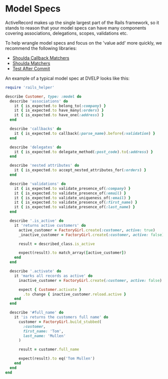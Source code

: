 # Model Specs

ActiveRecord makes up the single largest part of the Rails framework, so it
stands to reason that your model specs can have many components covering
associations, delegations, scopes, validations etc.

To help wrangle model specs and focus on the 'value add' more quickly, we
recommend the following libraries:

  * [Shoulda Callback Matchers](https://github.com/jdliss/shoulda-callback-matchers)
  * [Shoulda Matchers](https://github.com/thoughtbot/shoulda-matchers)
  * [Test After Commit](https://github.com/grosser/test_after_commit)

An example of a typical model spec at DVELP looks like this:

```ruby
require 'rails_helper'

describe Customer, type: :model do
  describe 'associations' do
    it { is_expected.to belong_to(:company) }
    it { is_expected.to have_many(:orders) }
    it { is_expected.to have_one(:address) }
  end

  describe 'callbacks' do
    it { is_expected.to callback(:parse_name).before(:validation) }
  end

  describe 'delegates' do
    it { is_expected.to delegate_method(:post_code).to(:address) }
  end

  describe 'nested attributes' do
    it { is_expected.to accept_nested_attributes_for(:orders) }
  end

  describe 'validations' do
    it { is_expected.to validate_presence_of(:company) }
    it { is_expected.to validate_presence_of(:email) }
    it { is_expected.to validate_uniqueness_of(:email) }
    it { is_expected.to validate_presence_of(:first_name) }
    it { is_expected.to validate_presence_of(:last_name) }
  end

  describe '.is_active' do
    it 'returns active customers' do
      active_customer = FactoryGirl.create(:customer, active: true)
      _inactive_customer = FactoryGirl.create(:customer, active: false)

      result = described_class.is_active

      expect(result).to match_array([active_customer])
    end
  end

  describe '.activate' do
    it 'marks all records as active' do
      inactive_customer = FactoryGirl.create(:customer, active: false)

      expect { Customer.activate }
        .to change { inactive_customer.reload.active }
    end
  end

  describe '#full_name' do
    it 'is returns the customers full name' do
      customer = FactoryGirl.build_stubbed(
        :customer,
        first_name: 'Tom',
        last_name: 'Mullen'
      )

      result = customer.full_name

      expect(result).to eq('Tom Mullen')
    end
  end
end
```
